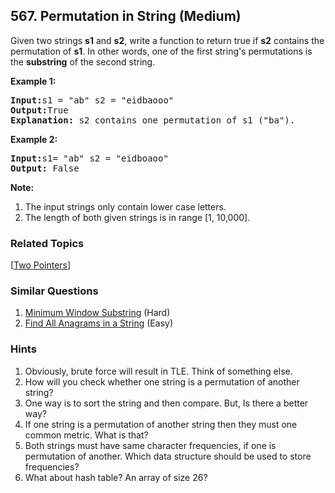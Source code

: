 <!--|This file generated by command(leetcode description); DO NOT EDIT.    |-->
<!--+----------------------------------------------------------------------+-->
<!--|@author    Openset <openset.wang@gmail.com>                           |-->
<!--|@link      https://github.com/openset                                 |-->
<!--|@home      https://github.com/openset/leetcode                        |-->
<!--+----------------------------------------------------------------------+-->

## 567. Permutation in String (Medium)

Given two strings <b>s1</b> and <b>s2</b>, write a function to return true if <b>s2</b> contains the permutation of <b>s1</b>. In other words, one of the first string's permutations is the <b>substring</b> of the second string.

<p><b>Example 1:</b><br />
<pre>
<b>Input:</b>s1 = "ab" s2 = "eidbaooo"
<b>Output:</b>True
<b>Explanation:</b> s2 contains one permutation of s1 ("ba").
</pre>
</p>

<p><b>Example 2:</b><br />
<pre>
<b>Input:</b>s1= "ab" s2 = "eidboaoo"
<b>Output:</b> False
</pre>
</p>

<p><b>Note:</b><br>
<ol>
<li>The input strings only contain lower case letters.</li>
<li>The length of both given strings is in range [1, 10,000].</li>
</ol>
</p>

### Related Topics
  [[Two Pointers](https://github.com/openset/leetcode/tree/master/tag/two-pointers/README.md)]

### Similar Questions
  1. [Minimum Window Substring](https://github.com/openset/leetcode/tree/master/problems/minimum-window-substring) (Hard)
  1. [Find All Anagrams in a String](https://github.com/openset/leetcode/tree/master/problems/find-all-anagrams-in-a-string) (Easy)

### Hints
  1. Obviously, brute force will result in TLE. Think of something else.
  1. How will you check whether one string is a permutation of another string?
  1. One way is to sort the string and then compare. But, Is there a better way?
  1. If one string is a permutation of another string then they must one common metric. What is that?
  1. Both strings must have same character frequencies, if  one is permutation of another. Which data structure should be used to store frequencies?
  1. What about hash table?  An array of size 26?
